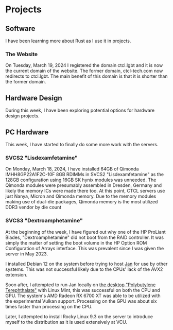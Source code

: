 
# Projects

## Software
I have been learning more about Rust as I use it in projects.

### The Website
On Tuesday, March 19, 2024 I registered the domain ctcl.lgbt and it is now the current domain of the website. The former domain, ctcl-tech.com now redirects to ctcl.lgbt. The main benefit of this domain is that it is shorter than the former domain.

## Hardware Design
During this week, I have been exploring potential options for hardware design projects.

## PC Hardware
This week, I have started to finally do some more work with the servers.

### SVCS2 "Lisdexamfetamine"
On Monday, March 18, 2024, I have installed 64GB of Qimonda IMHH8GP22A1F2C-10F 8GB RDIMMs in SVCS2 "Lisdexamfetamine" as the 128GB configuration using 16GB SK hynix modules was unneeded. The Qimonda modules were presumably assembled in Dresden, Germany and likely the memory ICs were made there too. At this point, CTCL servers use just Nanya, Micron and Qimonda memory. Due to the memory modules making use of dual-die packages, Qimonda memory is the most utilized DDR3 vendor by die count

### SVCS3 "Dextroamphetamine"
At the beginning of the week, I have figured out why one of the HP ProLiant Blades, "Dextroamphetamine" did not boot from the RAID controller. It was simply the matter of setting the boot volume in the HP Option ROM Configuration of Arrays interface. This was prevalent since I was given the server in May 2023.

I installed Debian 12 on the system before trying to host [Jan](https://jan.ai) for use by other systems. This was not successful likely due to the CPUs' lack of the AVX2 extension. 

Soon after, I attempted to run Jan locally on [the desktop "Polybutylene Terephthalate"](../../projects/pc_pbt.md) with Linux Mint, this was successful on both the CPU and GPU. The system's AMD Radeon RX 6700 XT was able to be utilized with the experimental Vulkan support. Processing on the GPU was about six times faster than processing on the CPU. 

Later, I attempted to install Rocky Linux 9.3 on the server to introduce myself to the distribution as it is used extensively at VCU.
